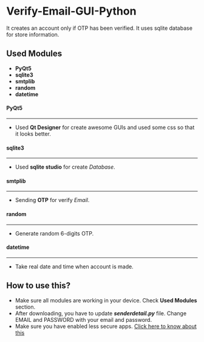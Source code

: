 # Verify-Email-GUI-Python
It creates an account only if OTP has been verified. It uses sqlite database for store information.

## Used Modules
* **PyQt5**
* **sqlite3**
* **smtplib**
* **random**
* **datetime**

#### PyQt5
----
* Used **Qt Designer** for create awesome GUIs and used some css so that it looks better.

#### sqlite3
----
* Used **sqlite studio** for create *Database*.

#### smtplib
----
* Sending **OTP** for verify _Email_.

#### random
----
* Generate random 6-digits OTP. 

#### datetime
----
* Take real date and time when account is made.

## How to use this?
* Make sure all modules are working in your device. Check **Used Modules** section.
* After downloading, you have to update ***senderdetail.py*** file. Change EMAIL and PASSWORD with your email and password.
* Make sure you have enabled less secure apps. [Click here to know about this](https://support.google.com/accounts/answer/6010255?hl=en#:~:text=If%20an%20app%20or%20site,helps%20keep%20your%20account%20safe.)
